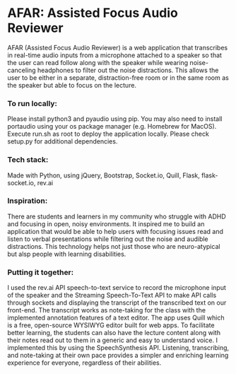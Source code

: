 # AFAR: Assisted Focus Audio Reviewer

AFAR (Assisted Focus Audio Reviewer) is a web application that transcribes in real-time audio inputs from a microphone attached to a speaker so that the user can read follow along with the speaker while wearing noise-canceling headphones to filter out the noise distractions. This allows the user to be either in a separate, distraction-free room or in the same room as the speaker but able to focus on the lecture.

### To run locally:

Please install python3 and pyaudio using pip. You may also need to install portaudio using your os package manager (e.g. Homebrew for MacOS). Execute run.sh as root to deploy the application locally. Please check setup.py for additional dependencies.

### Tech stack:
Made with Python, using jQuery, Bootstrap, Socket.io, Quill, Flask, flask-socket.io, rev.ai

### Inspiration:

There are students and learners in my community who struggle with ADHD and focusing in open, noisy environments. It inspired me to build an application that would be able to help users with focusing issues read and listen to verbal presentations while filtering out the noise and audible distractions. This technology helps not just those who are neuro-atypical but alsp people with learning disabilities.

### Putting it together:

I used the rev.ai API speech-to-text service to record the microphone input of the speaker and the Streaming Speech-To-Text API to make API calls through sockets and displaying the transcript of the transcribed text on our front-end. The transcript works as note-taking for the class with the implemented annotation features of a text editor. The app uses Quill which is a free, open-source WYSIWYG editor built for web apps. To facilitate better learning, the students can also have the lecture content along with their notes read out to them in a generic and easy to understand voice. I implemented this by using the SpeechSynthesis API. Listening, transcribing, and note-taking at their own pace provides a simpler and enriching learning experience for everyone, regardless of their abilities.


